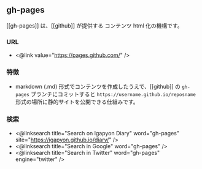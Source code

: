 ## gh-pages

[[gh-pages]] は、[[github]] が提供する コンテンツ html 化の機構です。

### URL

* <@link value="https://pages.github.com/" />

### 特徴

* markdown (.md) 形式でコンテンツを作成したうえで、[[github]] の `gh-pages` ブランチにコミットすると `https://username.github.io/reposname` 形式の場所に静的サイトを公開できる仕組みです。

### 検索

* <@linksearch title="Search on Igapyon Diary" word="gh-pages" site="https://igapyon.github.io/diary/" />
* <@linksearch title="Search in Google" word="gh-pages" />
* <@linksearch title="Search in Twitter" word="gh-pages" engine="twitter" />
